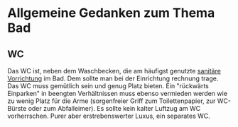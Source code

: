 # Allgemeine Gedanken zum Thema Bad

## WC

Das WC ist, neben dem Waschbecken, die am häufigst genutzte [sanitäre Vorrichtung](https://de.wikipedia.org/wiki/Toilette) im Bad.
Dem sollte man bei der Einrichtung rechnung trage. Das WC muss gemütlich sein und genug Platz bieten. Ein "rückwärts Einparken" in beengten Verhältnissen muss ebenso vermieden werden wie zu wenig Platz für die Arme (sorgenfreier Griff zum Toilettenpapier, zur WC-Bürste oder zum Abfalleimer).
Es sollte kein kalter Luftzug am WC vorherrschen.
Purer aber erstrebenswerter Luxus, ein separates WC.
